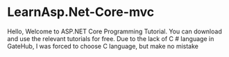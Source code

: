 # LearnAsp.Net-Core-mvc


Hello, Welcome to ASP.NET Core Programming Tutorial. You can download and use the relevant tutorials for free.
Due to the lack of C # language in GateHub, I was forced to choose C language, but make no mistake





